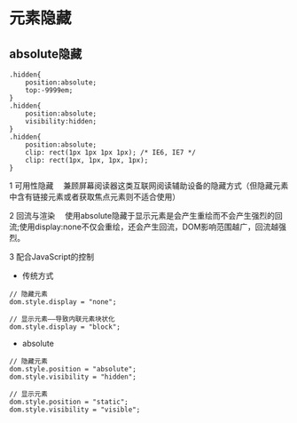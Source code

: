 # 元素隐藏

## absolute隐藏

```
.hidden{
    position:absolute;
    top:-9999em;
}
.hidden{
    position:absolute;
    visibility:hidden;
}
.hidden{
    position:absolute;
    clip: rect(1px 1px 1px 1px); /* IE6, IE7 */
    clip: rect(1px, 1px, 1px, 1px);
}
```
1 可用性隐藏
&emsp;兼顾屏幕阅读器这类互联网阅读辅助设备的隐藏方式（但隐藏元素中含有链接元素或者获取焦点元素则不适合使用）

2 回流与渲染
&emsp;使用absolute隐藏于显示元素是会产生重绘而不会产生强烈的回流;使用display:none不仅会重绘，还会产生回流，DOM影响范围越广，回流越强烈。

3 配合JavaScript的控制

* 传统方式

```
// 隐藏元素
dom.style.display = "none";

// 显示元素——导致内联元素块状化
dom.style.display = "block";
```

* absolute

```
// 隐藏元素
dom.style.position = "absolute";
dom.style.visibility = "hidden";

// 显示元素
dom.style.position = "static";
dom.style.visibility = "visible";
```




